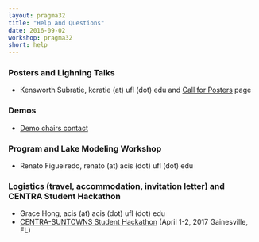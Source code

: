 ```yaml
---
layout: pragma32
title: "Help and Questions"
date: 2016-09-02
workshop: pragma32
short: help
---
```


### Posters and Lighning Talks

* Kensworth Subratie, kcratie (at) ufl (dot) edu and [Call for Posters](http://www.pragma-grid.net/pragma32-CallForPosters/) page

### Demos

* [Demo chairs contact](http://www.pragma-grid.net/pragma32-CallForDemos/) 

### Program and Lake Modeling Workshop

* Renato Figueiredo, renato (at) acis (dot) ufl (dot) edu

### Logistics (travel, accommodation, invitation letter) and CENTRA Student Hackathon

* Grace Hong, acis (at) acis (dot) ufl (dot) edu
* [CENTRA-SUNTOWNS Student Hackathon](http://www.globalcentra.org/hackathon2017/) (April 1-2, 2017 Gainesville, FL)

